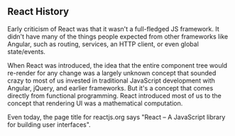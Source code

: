 ## React History

Early criticism of React was that it wasn't a full-fledged JS framework. It didn't have many of the things people expected from other frameworks like Angular, such as routing, services, an HTTP client, or even global state/events.

When React was introduced, the idea that the entire component tree would re-render for any change was a largely unknown concept that sounded crazy to most of us invested in traditional JavaScript development with Angular, jQuery, and earlier frameworks. But it's a concept that comes directly from functional programming. React introduced most of us to the concept that rendering UI was a mathematical computation.

Even today, the page title for reactjs.org says "React – A JavaScript library for building user interfaces".
